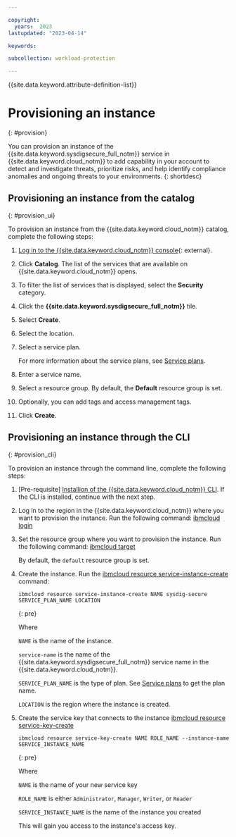 ```yaml
---

copyright:
  years:  2023
lastupdated: "2023-04-14"

keywords:

subcollection: workload-protection

---
```


{{site.data.keyword.attribute-definition-list}}

# Provisioning an instance
{: #provision}

You can provision an instance of the {{site.data.keyword.sysdigsecure_full_notm}} service in {{site.data.keyword.cloud_notm}} to add capability in your account to detect and investigate threats, prioritize risks, and help identify compliance anomalies and ongoing threats to your environments.
{: shortdesc}



## Provisioning an instance from the catalog
{: #provision_ui}

To provision an instance from the {{site.data.keyword.cloud_notm}} catalog, complete the following steps:

1. [Log in to the {{site.data.keyword.cloud_notm}} console](https://cloud.ibm.com/login){: external}.

2. Click **Catalog**. The list of the services that are available on {{site.data.keyword.cloud_notm}} opens.

3. To filter the list of services that is displayed, select the **Security** category.

4. Click the **{{site.data.keyword.sysdigsecure_full_notm}}** tile.

5. Select **Create**.

6. Select the location.

7. Select a service plan.

    For more information about the service plans, see [Service plans](/docs/workload-protection?topic=workload-protection-pricing_plans#pricing_plans).

8. Enter a service name.

9. Select a resource group. By default, the **Default** resource group is set.

10. Optionally, you can add tags and access management tags.

11. Click **Create**.



## Provisioning an instance through the CLI
{: #provision_cli}

To provision an instance through the command line, complete the following steps:

1. [Pre-requisite] [Installion of the {{site.data.keyword.cloud_notm}} CLI](/docs/cli?topic=cli-install-ibmcloud-cli). If the CLI is installed, continue with the next step.

2. Log in to the region in the {{site.data.keyword.cloud_notm}} where you want to provision the instance. Run the following command: [ibmcloud login](/docs/cli?topic=cli-ibmcloud_cli#ibmcloud_login)

3. Set the resource group where you want to provision the instance. Run the following command: [ibmcloud target](/docs/cli?topic=cli-ibmcloud_cli#ibmcloud_target)

    By default, the `default` resource group is set.

4. Create the instance. Run the [ibmcloud resource service-instance-create](/docs/cli?topic=cli-ibmcloud_commands_resource#ibmcloud_resource_service_instance_create) command:

    ```text
    ibmcloud resource service-instance-create NAME sysdig-secure SERVICE_PLAN_NAME LOCATION
    ```
    {: pre}

    Where

    `NAME` is the name of the instance.

    `service-name` is the name of the {{site.data.keyword.sysdigsecure_full_notm}} service name in the {{site.data.keyword.cloud_notm}}.

    `SERVICE_PLAN_NAME` is the type of plan. See [Service plans](/docs/workload-protection?topic=workload-protection-pricing_plans) to get the plan name.

    `LOCATION` is the region where the instance is created.

5. Create the service key that connects to the instance [ibmcloud resource service-key-create](/docs/cli?topic=cli-ibmcloud_commands_resource#ibmcloud_resource_service_key_create)

    ```text
    ibmcloud resource service-key-create NAME ROLE_NAME --instance-name SERVICE_INSTANCE_NAME
    ```
    {: pre}

    Where

    `NAME` is the name of your new service key

    `ROLE_NAME` is either `Administrator`, `Manager`, `Writer`, or `Reader`

    `SERVICE_INSTANCE_NAME` is the name of the instance you created

    This will gain you access to the instance's access key.
